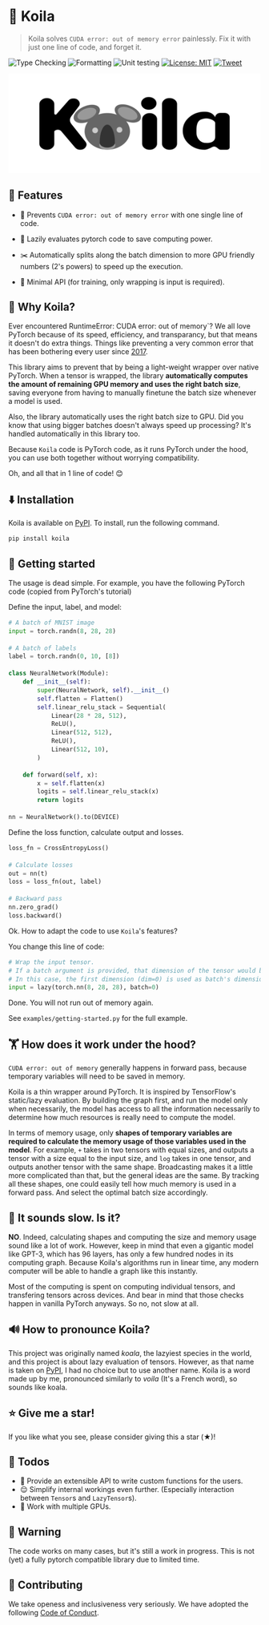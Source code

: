 # 🐨 Koila

> Koila solves `CUDA error: out of memory error` painlessly.
> Fix it with just one line of code, and forget it.

![Type Checking](https://github.com/rentruewang/koila/actions/workflows/typecheck.yaml/badge.svg)
![Formatting](https://github.com/rentruewang/koila/actions/workflows/format.yaml/badge.svg)
![Unit testing](https://github.com/rentruewang/koila/actions/workflows/unittest.yaml/badge.svg)
[![License: MIT](https://img.shields.io/badge/License-MIT-yellow.svg)](https://opensource.org/licenses/MIT)
[![Tweet](https://img.shields.io/twitter/url/http/shields.io.svg?style=social)](https://twitter.com/intent/tweet?text=Never%20worry%20about%20out%20of%20memory%20errors%20again&url=https://github.com/rentruewang/koila&hashtags=pytorch,outofmemory)

![Koila](./assets/koila.png)

## 🚀 Features

- 🙅 Prevents `CUDA error: out of memory error` with one single line of code.

- 🦥 Lazily evaluates pytorch code to save computing power.

- ✂️ Automatically splits along the batch dimension to more GPU friendly numbers (2's powers) to speed up the execution.

- 🤏 Minimal API (for training, only wrapping is input is required).

## 🤔 Why Koila?

Ever encountered RuntimeError: CUDA error: out of memory`?
We all love PyTorch because of its speed, efficiency, and transparancy, but that means it doesn't do extra things. Things like preventing a very common error that has been bothering every user since [2017](https://github.com/pytorch/pytorch/issues/958#issuecomment-285090162).

This library aims to prevent that by being a light-weight wrapper over native PyTorch. When a tensor is wrapped, the library **automatically computes the amount of remaining GPU memory and uses the right batch size**, saving everyone from having to manually finetune the batch size whenever a model is used.

Also, the library automatically uses the right batch size to GPU. Did you know that using bigger batches doesn't always speed up processing? It's handled automatically in this library too.

Because `Koila` code is PyTorch code, as it runs PyTorch under the hood, you can use both together without worrying compatibility.

Oh, and all that in 1 line of code! 😊

## ⬇️ Installation

Koila is available on [PyPI](https://pypi.org/project/koila/). To install, run the following command.

```bash
pip install koila
```

## 🏃 Getting started

The usage is dead simple. For example, you have the following PyTorch code (copied from PyTorch's tutorial)

Define the input, label, and model:

```python
# A batch of MNIST image
input = torch.randn(8, 28, 28)

# A batch of labels
label = torch.randn(0, 10, [8])

class NeuralNetwork(Module):
    def __init__(self):
        super(NeuralNetwork, self).__init__()
        self.flatten = Flatten()
        self.linear_relu_stack = Sequential(
            Linear(28 * 28, 512),
            ReLU(),
            Linear(512, 512),
            ReLU(),
            Linear(512, 10),
        )

    def forward(self, x):
        x = self.flatten(x)
        logits = self.linear_relu_stack(x)
        return logits

nn = NeuralNetwork().to(DEVICE)
```

Define the loss function, calculate output and losses.

```python
loss_fn = CrossEntropyLoss()

# Calculate losses
out = nn(t)
loss = loss_fn(out, label)

# Backward pass
nn.zero_grad()
loss.backward()
```

Ok. How to adapt the code to use `Koila`'s features?

You change this line of code:

```python
# Wrap the input tensor.
# If a batch argument is provided, that dimension of the tensor would be treated as the batch.
# In this case, the first dimension (dim=0) is used as batch's dimension.
input = lazy(torch.nn(8, 28, 28), batch=0)
```

Done. You will not run out of memory again.

See `examples/getting-started.py` for the full example.

## 🏋️ How does it work under the hood?

`CUDA error: out of memory` generally happens in forward pass, because temporary variables will need to be saved in memory.

Koila is a thin wrapper around PyTorch. It is inspired by TensorFlow's static/lazy evaluation. By building the graph first, and run the model only when necessarily, the model has access to all the information necessarily to determine how much resources is really need to compute the model.

In terms of memory usage, only **shapes of temporary variables are required to calculate the memory usage of those variables used in the model**. For example, `+` takes in two tensors with equal sizes, and outputs a tensor with a size equal to the input size, and `log` takes in one tensor, and outputs another tensor with the same shape. Broadcasting makes it a little more complicated than that, but the general ideas are the same. By tracking all these shapes, one could easily tell how much memory is used in a forward pass. And select the optimal batch size accordingly.

## 🐌 It sounds slow. Is it?

**NO**. Indeed, calculating shapes and computing the size and memory usage sound like a lot of work. However, keep in mind that even a gigantic model like GPT-3, which has 96 layers, has only a few hundred nodes in its computing graph. Because Koila's algorithms run in linear time, any modern computer will be able to handle a graph like this instantly.

Most of the computing is spent on computing individual tensors, and transfering tensors across devices. And bear in mind that those checks happen in vanilla PyTorch anyways. So no, not slow at all.

## 🔊 How to pronounce Koila?

This project was originally named _koala_, the lazyiest species in the world, and this project is about lazy evaluation of tensors. However, as that name is taken on [PyPI](https://pypi.org/project/koala/), I had no choice but to use another name. Koila is a word made up by me, pronounced similarly to _voila_ (It's a French word), so sounds like koala.

## ⭐ Give me a star!

If you like what you see, please consider giving this a star (★)!

## 📝 Todos

- 🧩 Provide an extensible API to write custom functions for the users.
- 😌 Simplify internal workings even further. (Especially interaction between `Tensor`s and `LazyTensor`s).
- 🍪 Work with multiple GPUs.

## 🚧 Warning

The code works on many cases, but it's still a work in progress. This is not (yet) a fully pytorch compatible library due to limited time.

## 🥰 Contributing

We take openess and inclusiveness very seriously. We have adopted the following [Code of Conduct](./CODE_OF_CONDUCT.md).
